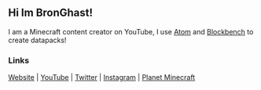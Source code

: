 ## Hi Im BronGhast!
I am a Minecraft content creator on YouTube, I use [Atom](atom.io) and [Blockbench](https://www.blockbench.net/) to create datapacks!

### Links
[Website](https://bronghast014.weebly.com/) |
[YouTube](https://www.youtube.com/channel/UCIcRQv3vxsl18xS2l2-0HYg) |
[Twitter](https://twitter.com/BronGhast014) |
[Instagram](https://www.instagram.com/bronghast014/) |
[Planet Minecraft](https://www.planetminecraft.com/member/bronghast014/)
